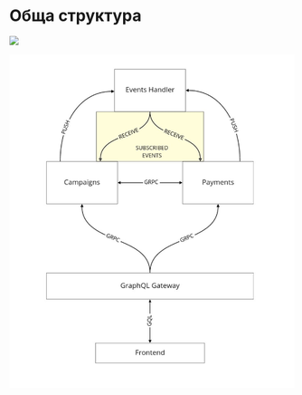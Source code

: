 # Обща структура

![](../.gitbook/assets/podkrepi_org_structure.png)

![](../.gitbook/assets/technical-landscape-draft-communication.jpg)

